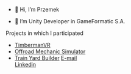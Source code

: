 - 👋 Hi, I’m Przemek

- 👀 I’m Unity Developer in GameFormatic S.A.

Projects in which I participated
- [TimbermanVR](https://store.steampowered.com/app/1887260/Timberman_VR/) 
- [Offroad Mechanic Simulator](https://store.steampowered.com/app/1387500/Offroad_Mechanic_Simulator/) 
- [Train Yard Builder](https://store.steampowered.com/app/1674900/Train_Yard_Builder/) 
[E-mail](przemek.warzecha21@gmail.com) <br>
[Linkedin](https://www.linkedin.com/in/przemysław-warzecha-93073a209) <br>
<!---
pwarzecha/pwarzecha is a ✨ special ✨ repository because its `README.md` (this file) appears on your GitHub profile.
You can click the Preview link to take a look at your changes.
--->
